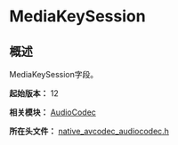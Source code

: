 # MediaKeySession

## 概述

MediaKeySession字段。

**起始版本：** 12

**相关模块：** [AudioCodec](capi-audiocodec.md)

**所在头文件：** [native_avcodec_audiocodec.h](capi-native-avcodec-audiocodec-h.md)

